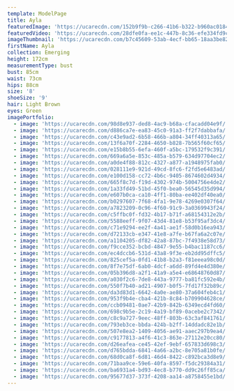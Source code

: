 ```yaml
---
template: ModelPage
title: Ayla
featuredImage: 'https://ucarecdn.com/152b9f9b-c266-41b6-b322-b960ac018417/'
featuredVideo: 'https://ucarecdn.com/28dfe0fa-ee1c-447b-8c36-efe334fd9cc5/'
imageThumbnail: 'https://ucarecdn.com/b7c45609-53ab-4ecf-bb65-18aa3be828f4/'
firstName: Ayla
collection: Emerging
height: 172cm
measurementType: bust
bust: 85cm
waist: 73cm
hips: 88cm
size: '8'
shoeSize: '9'
hair: Light Brown
eyes: Green
imagePortfolio:
  - image: 'https://ucarecdn.com/98d8e937-ded8-4ac9-b68a-cfacadd04e9f/'
  - image: 'https://ucarecdn.com/d886ca7e-ea83-45c0-91a3-ff2f7dabbafa/'
  - image: 'https://ucarecdn.com/c43e9ad2-6b58-466b-a804-34ff40313a65/'
  - image: 'https://ucarecdn.com/13f6a70f-2284-4650-b828-7b565f60cf65/'
  - image: 'https://ucarecdn.com/e15b8b55-6efa-460f-a5bc-179532f9c391/'
  - image: 'https://ucarecdn.com/669a6a5e-853c-485a-b579-634d97704ec2/'
  - image: 'https://ucarecdn.com/a0de4f88-812c-4327-a877-a1948975fab0/'
  - image: 'https://ucarecdn.com/028111e9-921d-49cd-8fc6-f2fd5e6483ad/'
  - image: 'https://ucarecdn.com/e100d158-cc72-4b6c-9405-8674602d4934/'
  - image: 'https://ucarecdn.com/665f8c7d-f19d-4302-974b-5004756e4de2/'
  - image: 'https://ucarecdn.com/1a33fd49-51bd-45f0-bea0-56545d35d994/'
  - image: 'https://ucarecdn.com/e607b0ca-ca10-4ff1-80ba-ee402df40ea0/'
  - image: 'https://ucarecdn.com/b0297607-7f68-4fa1-9e78-4269e0307f64/'
  - image: 'https://ucarecdn.com/a7823209-0c96-4f60-91c9-3a0369943f24/'
  - image: 'https://ucarecdn.com/c5ffbc0f-fd32-4b17-b71f-a68154312e2b/'
  - image: 'https://ucarecdn.com/5588eeff-9f07-43d4-81e8-b53f95af3dc4/'
  - image: 'https://ucarecdn.com/c71e9294-ee2f-4a41-ae1f-58d0b16ea943/'
  - image: 'https://ucarecdn.com/d72133cb-e347-41e8-a7fe-b67fa6a2c07e/'
  - image: 'https://ucarecdn.com/a1104205-df82-42a8-87bc-7f4938e58d73/'
  - image: 'https://ucarecdn.com/f9cce352-bcbd-4847-9e55-b4bac1187cc6/'
  - image: 'https://ucarecdn.com/ec4dccb6-531d-43a8-9f3e-eb2dd95dffc5/'
  - image: 'https://ucarecdn.com/825cef5a-0fd1-41b8-b2a3-f81eeea98c0d/'
  - image: 'https://ucarecdn.com/8f7e75df-6ab0-4dcf-a6dd-89fd4e4d380e/'
  - image: 'https://ucarecdn.com/05b396d8-a2f1-41a9-a5e4-e68648760d87/'
  - image: 'https://ucarecdn.com/a030f2c6-7de8-443a-9777-ba81fc592e4b/'
  - image: 'https://ucarecdn.com/550f7b40-ad21-4907-b0f5-7fd17f32b89c/'
  - image: 'https://ucarecdn.com/da3d83d1-6642-4a0e-ae80-37a604feb4c1/'
  - image: 'https://ucarecdn.com/953f9b4e-cba4-421b-8c84-b709904628ce/'
  - image: 'https://ucarecdn.com/ccb09481-0ae7-42b9-842b-6349ecd4fd60/'
  - image: 'https://ucarecdn.com/698c9b5e-2c19-4a19-bf89-0acebe2c7342/'
  - image: 'https://ucarecdn.com/c8c9a727-9eec-48ff-803b-63c3af841761/'
  - image: 'https://ucarecdn.com/793eb3ce-bbda-424b-b2ff-14ddadc82e1b/'
  - image: 'https://ucarecdn.com/507e8ea2-1409-4056-ae91-aaec297b9ea4/'
  - image: 'https://ucarecdn.com/c9177813-a4f6-41c3-863e-27112e20cc80/'
  - image: 'https://ucarecdn.com/d26eafea-ce45-42ef-9ebf-657833d698c3/'
  - image: 'https://ucarecdn.com/d765bdda-6841-4a66-a2bc-8e705a81b0fe/'
  - image: 'https://ucarecdn.com/68d0ca8f-6d81-46d4-8422-c892bca3d8e9/'
  - image: 'https://ucarecdn.com/71baa9ce-59e6-40fa-8597-f5dc29384a31/'
  - image: 'https://ucarecdn.com/ba6931a4-bd93-4ec8-b770-dd9c26ff85ca/'
  - image: 'https://ucarecdn.com/95677d37-373f-4208-aa14-a8758455e1bd/'
---
```


